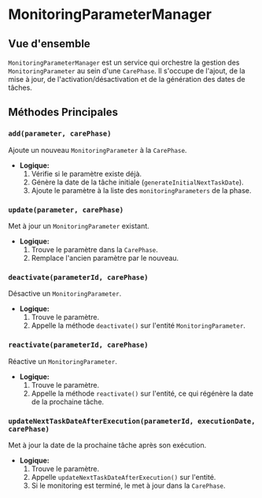 # MonitoringParameterManager

## Vue d'ensemble

`MonitoringParameterManager` est un service qui orchestre la gestion des `MonitoringParameter` au sein d'une `CarePhase`. Il s'occupe de l'ajout, de la mise à jour, de l'activation/désactivation et de la génération des dates de tâches.

## Méthodes Principales

### `add(parameter, carePhase)`

Ajoute un nouveau `MonitoringParameter` à la `CarePhase`.

- **Logique:**
  1. Vérifie si le paramètre existe déjà.
  2. Génère la date de la tâche initiale (`generateInitialNextTaskDate`).
  3. Ajoute le paramètre à la liste des `monitoringParameters` de la phase.

### `update(parameter, carePhase)`

Met à jour un `MonitoringParameter` existant.

- **Logique:**
  1. Trouve le paramètre dans la `CarePhase`.
  2. Remplace l'ancien paramètre par le nouveau.

### `deactivate(parameterId, carePhase)`

Désactive un `MonitoringParameter`.

- **Logique:**
  1. Trouve le paramètre.
  2. Appelle la méthode `deactivate()` sur l'entité `MonitoringParameter`.

### `reactivate(parameterId, carePhase)`

Réactive un `MonitoringParameter`.

- **Logique:**
  1. Trouve le paramètre.
  2. Appelle la méthode `reactivate()` sur l'entité, ce qui régénère la date de la prochaine tâche.

### `updateNextTaskDateAfterExecution(parameterId, executionDate, carePhase)`

Met à jour la date de la prochaine tâche après son exécution.

- **Logique:**
  1. Trouve le paramètre.
  2. Appelle `updateNextTaskDateAfterExecution()` sur l'entité.
  3. Si le monitoring est terminé, le met à jour dans la `CarePhase`.
